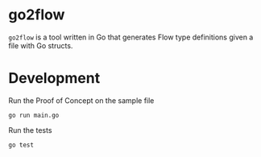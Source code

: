 # go2flow

`go2flow` is a tool written in Go that generates Flow type definitions given a file with Go structs.

# Development

Run the Proof of Concept on the sample file
```
go run main.go
```

Run the tests
```
go test
```